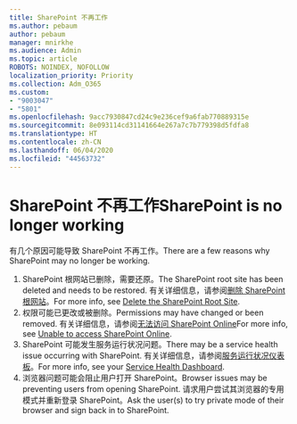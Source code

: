 ```yaml
---
title: SharePoint 不再工作
ms.author: pebaum
author: pebaum
manager: mnirkhe
ms.audience: Admin
ms.topic: article
ROBOTS: NOINDEX, NOFOLLOW
localization_priority: Priority
ms.collection: Adm_O365
ms.custom:
- "9003047"
- "5801"
ms.openlocfilehash: 9acc7930847cd24c9e236cef9a6fab770889315e
ms.sourcegitcommit: 8e093114cd31141664e267a7c7b779398d5fdfa8
ms.translationtype: HT
ms.contentlocale: zh-CN
ms.lasthandoff: 06/04/2020
ms.locfileid: "44563732"
---
```

# <a name="sharepoint-is-no-longer-working"></a><span data-ttu-id="aa91a-102">SharePoint 不再工作</span><span class="sxs-lookup"><span data-stu-id="aa91a-102">SharePoint is no longer working</span></span>

<span data-ttu-id="aa91a-103">有几个原因可能导致 SharePoint 不再工作。</span><span class="sxs-lookup"><span data-stu-id="aa91a-103">There are a few reasons why SharePoint may no longer be working.</span></span>

1. <span data-ttu-id="aa91a-104">SharePoint 根网站已删除，需要还原。</span><span class="sxs-lookup"><span data-stu-id="aa91a-104">The SharePoint root site has been deleted and needs to be restored.</span></span> <span data-ttu-id="aa91a-105">有关详细信息，请参阅[删除 SharePoint 根网站](https://docs.microsoft.com/sharepoint/troubleshoot/sites/url-that-resides-under-root-site-collection-is-broken)。</span><span class="sxs-lookup"><span data-stu-id="aa91a-105">For more info, see [Delete the SharePoint Root Site](https://docs.microsoft.com/sharepoint/troubleshoot/sites/url-that-resides-under-root-site-collection-is-broken).</span></span>
2. <span data-ttu-id="aa91a-106">权限可能已更改或被删除。</span><span class="sxs-lookup"><span data-stu-id="aa91a-106">Permissions may have changed or been removed.</span></span> <span data-ttu-id="aa91a-107">有关详细信息，请参阅[无法访问 SharePoint Online](https://docs.microsoft.com/sharepoint/troubleshoot/sharing-and-permissions/sharepoint-online-inaccessible)</span><span class="sxs-lookup"><span data-stu-id="aa91a-107">For more info, see [Unable to access SharePoint Online](https://docs.microsoft.com/sharepoint/troubleshoot/sharing-and-permissions/sharepoint-online-inaccessible).</span></span>
3. <span data-ttu-id="aa91a-108">SharePoint 可能发生服务运行状况问题。</span><span class="sxs-lookup"><span data-stu-id="aa91a-108">There may be a service health issue occurring with SharePoint.</span></span> <span data-ttu-id="aa91a-109">有关详细信息，请参阅[服务运行状况仪表板](https://admin.microsoft.com/AdminPortal/Home#/servicehealth)。</span><span class="sxs-lookup"><span data-stu-id="aa91a-109">For more info, see your [Service Health Dashboard](https://admin.microsoft.com/AdminPortal/Home#/servicehealth).</span></span>
4. <span data-ttu-id="aa91a-110">浏览器问题可能会阻止用户打开 SharePoint。</span><span class="sxs-lookup"><span data-stu-id="aa91a-110">Browser issues may be preventing users from opening SharePoint.</span></span> <span data-ttu-id="aa91a-111">请求用户尝试其浏览器的专用模式并重新登录 SharePoint。</span><span class="sxs-lookup"><span data-stu-id="aa91a-111">Ask the user(s) to try private mode of their browser and sign back in to SharePoint.</span></span>
